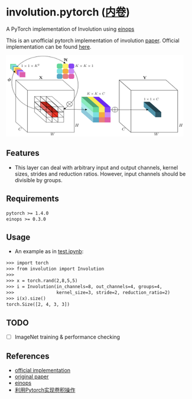 # involution.pytorch ([内卷](https://zh.wikipedia.org/wiki/%E5%86%85%E5%8D%B7%E5%8C%96))
A PyTorch implementation of Involution using [einops](https://github.com/arogozhnikov/einops)

This is an unofficial pytorch implementation of involution [paper](https://arxiv.org/pdf/2103.06255.pdf). Official implementation can be found [here](https://github.com/d-li14/involution).

<img src="https://github.com/shuuchen/involution.pytorch/blob/main/images/invo.png" width="480" height="220" />

## Features
- This layer can deal with arbitrary input and output channels, kernel sizes, strides and reduction ratios. However, input channels should be divisible by groups.


## Requirements
```
pytorch >= 1.4.0
einops >= 0.3.0
```

## Usage
* An example as in [test.ipynb](https://github.com/shuuchen/involution.pytorch/blob/main/test.ipynb):
```shell
>>> import torch
>>> from involution import Involution
>>>
>>> x = torch.rand(2,8,5,5)
>>> i = Involution(in_channels=8, out_channels=4, groups=4, 
>>>                kernel_size=3, stride=2, reduction_ratio=2)
>>> i(x).size()
torch.Size([2, 4, 3, 3])
```

## TODO
- [ ] ImageNet training & performance checking


## References
- [official implementation](https://github.com/d-li14/involution/blob/main/cls/mmcls/models/utils/involution_naive.py)
- [original paper](https://arxiv.org/pdf/2103.06255.pdf)
- [einops](https://github.com/arogozhnikov/einops)
- [利用Pytorch实现卷积操作](https://zhuanlan.zhihu.com/p/349683405)
